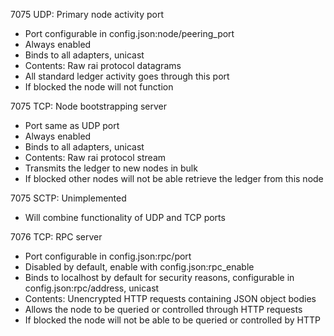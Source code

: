 7075 UDP: Primary node activity port
* Port configurable in config.json:node/peering_port
* Always enabled
* Binds to all adapters, unicast
* Contents: Raw rai protocol datagrams
* All standard ledger activity goes through this port
* If blocked the node will not function

7075 TCP: Node bootstrapping server
* Port same as UDP port
* Always enabled
* Binds to all adapters, unicast
* Contents: Raw rai protocol stream
* Transmits the ledger to new nodes in bulk
* If blocked other nodes will not be able retrieve the ledger from this node

7075 SCTP: Unimplemented
* Will combine functionality of UDP and TCP ports

7076 TCP: RPC server
* Port configurable in config.json:rpc/port
* Disabled by default, enable with config.json:rpc_enable
* Binds to localhost by default for security reasons, configurable in config.json:rpc/address, unicast
* Contents: Unencrypted HTTP requests containing JSON object bodies
* Allows the node to be queried or controlled through HTTP requests
* If blocked the node will not be able to be queried or controlled by HTTP
